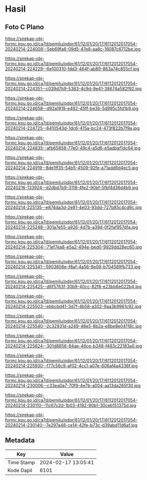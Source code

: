 # Hasil

## Foto C Plano

https://sirekap-obj-formc.kpu.go.id/ca7d/pemilu/pdpr/61/12/01/20/17/6112012017054-20240214-224008--5eb69fa6-09d5-47e8-aa8c-16087c6712be.jpg

https://sirekap-obj-formc.kpu.go.id/ca7d/pemilu/pdpr/61/12/01/20/17/6112012017054-20240214-224229--6e100310-fdd3-464f-ab89-863a74c855cf.jpg

https://sirekap-obj-formc.kpu.go.id/ca7d/pemilu/pdpr/61/12/01/20/17/6112012017054-20240214-224351--c039d7b9-5383-4c9d-9e41-38674a582f92.jpg

https://sirekap-obj-formc.kpu.go.id/ca7d/pemilu/pdpr/61/12/01/20/17/6112012017054-20240214-224658--d92a1919-e492-45ff-be3b-5d995c5fd1b9.jpg

https://sirekap-obj-formc.kpu.go.id/ca7d/pemilu/pdpr/61/12/01/20/17/6112012017054-20240214-224725--6410543d-1dc6-415a-bc24-473f822b7f9a.jpg

https://sirekap-obj-formc.kpu.go.id/ca7d/pemilu/pdpr/61/12/01/20/17/6112012017054-20240214-224835--afb65858-77e0-49c4-a5d6-e5adbaf1dc64.jpg

https://sirekap-obj-formc.kpu.go.id/ca7d/pemilu/pdpr/61/12/01/20/17/6112012017054-20240214-224919--8de1ff35-54b5-4509-92fe-a71add6d4ec5.jpg

https://sirekap-obj-formc.kpu.go.id/ca7d/pemilu/pdpr/61/12/01/20/17/6112012017054-20240216-133924--d2dbd7b9-3118-4fe2-90bf-5fbf4d36d4b9.jpg

https://sirekap-obj-formc.kpu.go.id/ca7d/pemilu/pdpr/61/12/01/20/17/6112012017054-20240214-225135--e874da3d-2e81-4e03-93dd-727b85c4cd9c.jpg

https://sirekap-obj-formc.kpu.go.id/ca7d/pemilu/pdpr/61/12/01/20/17/6112012017054-20240214-225248--301a7e55-a926-4d7b-a39d-0f2faf957dfa.jpg

https://sirekap-obj-formc.kpu.go.id/ca7d/pemilu/pdpr/61/12/01/20/17/6112012017054-20240214-225304--71ef7ea8-e5a2-494e-bed0-9929dd28ec60.jpg

https://sirekap-obj-formc.kpu.go.id/ca7d/pemilu/pdpr/61/12/01/20/17/6112012017054-20240214-225341--5903606e-f8af-4a56-8e09-b704589fb733.jpg

https://sirekap-obj-formc.kpu.go.id/ca7d/pemilu/pdpr/61/12/01/20/17/6112012017054-20240214-225425--d6f5763f-30b9-40cc-82f8-e23bb6e022b4.jpg

https://sirekap-obj-formc.kpu.go.id/ca7d/pemilu/pdpr/61/12/01/20/17/6112012017054-20240214-225503--ebbcbd41-3d7f-4b58-a302-9aa3b9961c92.jpg

https://sirekap-obj-formc.kpu.go.id/ca7d/pemilu/pdpr/61/12/01/20/17/6112012017054-20240214-225540--2c32931d-a249-46e5-8b2a-e8be8e04118c.jpg

https://sirekap-obj-formc.kpu.go.id/ca7d/pemilu/pdpr/61/12/01/20/17/6112012017054-20240214-225624--301d8856-84ae-46ce-b348-f483c22183a0.jpg

https://sirekap-obj-formc.kpu.go.id/ca7d/pemilu/pdpr/61/12/01/20/17/6112012017054-20240214-225930--f77c56c9-af02-4cc1-a07e-606af4a4336f.jpg

https://sirekap-obj-formc.kpu.go.id/ca7d/pemilu/pdpr/61/12/01/20/17/6112012017054-20240214-230006--c33ea0a7-70f9-4e7b-a004-aa13da265f30.jpg

https://sirekap-obj-formc.kpu.go.id/ca7d/pemilu/pdpr/61/12/01/20/17/6112012017054-20240214-230110--11c67c2d-1b03-4192-90b1-30ceb151375d.jpg

https://sirekap-obj-formc.kpu.go.id/ca7d/pemilu/pdpr/61/12/01/20/17/6112012017054-20240214-230140--7e297a48-ce14-42fe-b73c-d39abd11d6af.jpg


## Metadata

| Key        | Value               |
| ---------- | ------------------- |
| Time Stamp | 2024-02-17 13:05:41 |
| Kode Dapil | 6101                |



